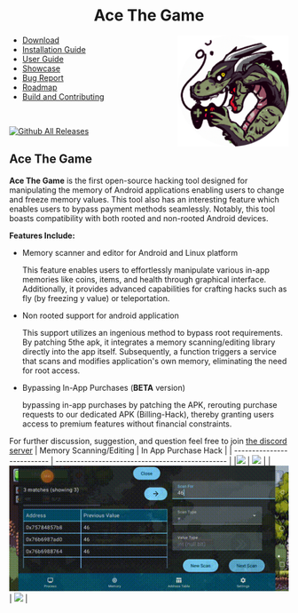 <h1 align="center">Ace The Game</h1>
<img width="200" height="200" src="./assets/icon.png" align="right">
<ul>
  <li><a href="https://github.com/KuhakuPixel/AceTheGame/releases/latest">Download</a><br></li>
  <li><a href="./installation_guide.md">Installation Guide</a><br></li>
  <li><a href="./tutorial/guides.md">  User Guide </a><br></li>
  <li><a href="/showcase.md">Showcase</a><br></li>
  <li><a href="https://github.com/KuhakuPixel/AceTheGame/issues">Bug Report</a><br></li>
  <li><a href="https://github.com/KuhakuPixel/AceTheGame/issues/60">Roadmap</a><br></li>
  <li><a href="./contributing.md">Build and Contributing</a></li>
</ul>

<br>

[![Github All Releases](https://img.shields.io/github/downloads/KuhakuPixel/AceTheGame/total.svg)]()

## Ace The Game

**Ace The Game** is the first open-source hacking tool designed for manipulating the memory of Android applications enabling users to change and freeze memory values. This tool also has an interesting feature which enables users to bypass payment methods seamlessly. Notably, this tool boasts compatibility with both rooted and non-rooted Android devices.


**Features Include:**

- Memory scanner and editor for Android and Linux platform
  
  This feature  enables users to effortlessly manipulate various in-app memories like coins, items, and health through graphical interface. Additionally, it provides advanced capabilities for crafting hacks such as fly (by freezing y value) or teleportation.
  
- Non rooted support for android application
  
  This support utilizes an ingenious method to bypass root requirements. By patching 5the apk, it integrates a memory scanning/editing library directly into the app itself. Subsequently, a function triggers a service that scans and modifies application's own memory, eliminating the need for root access.

- Bypassing In-App Purchases (**BETA** version)
  
  bypassing in-app purchases by patching the APK, rerouting purchase requests to our dedicated APK (Billing-Hack), thereby granting users access to premium features without financial constraints.



For further discussion, suggestion, and question
feel free to join [the discord server](https://discord.gg/8fJh9tPVXb)
| Memory Scanning/Editing    | In App Purchase Hack                             |
| -------------------------- | ------------------------------------------------ |
|<img src="/assets/showcase/3.gif" width="550"> | <img src="/assets/showcase/tb1.gif" width="200"> |
|<img src="/assets/showcase/2.gif" width="550">| <img src="/assets/showcase/tb2.gif" width="200"> |

